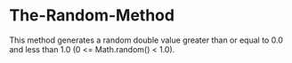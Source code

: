 # The-Random-Method
This method generates a random double value greater than or equal to 0.0 and less than 1.0 (0 &lt;= Math.random() &lt;  1.0).
